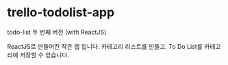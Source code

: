 # trello-todolist-app

todo-list 두 번째 버전 (with ReactJS)

ReactJS로 만들어진 작은 앱 입니다.
카테고리 리스트를 만들고,
To Do List를 카테고리에 저장할 수 있습니다.
